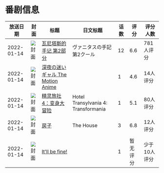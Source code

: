 # 番剧信息

|放送日期|封面|标题|日文标题|话数|评分|评分人数|
|---|---|---|---|---|---|---|
|2022-01-14|![封面](https://lain.bgm.tv/pic/cover/c/09/b3/338270_Nyv6S.jpg)|[瓦尼塔斯的手记 第2部分](https://bangumi.tv/subject/338270)|ヴァニタスの手記 第2クール|12|6.6|781人评分|
|2022-01-14|![封面](https://bangumi.tv/img/no_icon_subject.png)|[深夜の迷いギャル The Motion Anime](https://bangumi.tv/subject/363255)||1|4.6|14人评分|
|2022-01-14|![封面](https://lain.bgm.tv/pic/cover/c/bf/40/365782_F6vzV.jpg)|[精灵旅社4：变身大冒险](https://bangumi.tv/subject/365782)|Hotel Transylvania 4: Transformania|1|5.1|80人评分|
|2022-01-14|![封面](https://lain.bgm.tv/pic/cover/c/48/17/366138_5xrr9.jpg)|[房子](https://bangumi.tv/subject/366138)|The House|3|6.8|12人评分|
|2022-01-14|![封面](https://lain.bgm.tv/pic/cover/c/34/90/419840_zJpX5.jpg)|[It'll be fine!](https://bangumi.tv/subject/419840)||1|暂无评分|少于10人评分|
